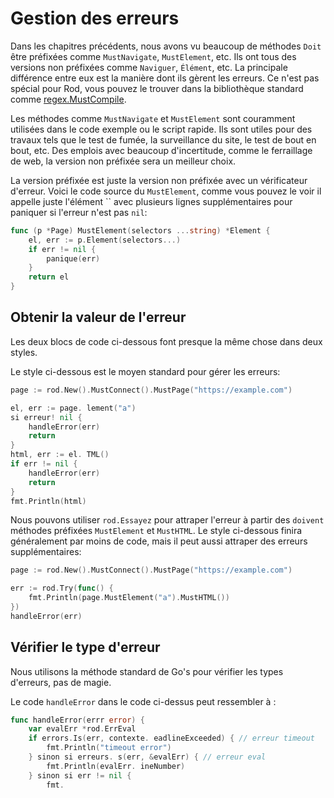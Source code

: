 # Gestion des erreurs

Dans les chapitres précédents, nous avons vu beaucoup de méthodes `Doit` être préfixées comme `MustNavigate`, `MustElement`, etc. Ils ont tous des versions non préfixées comme `Naviguer`, `Élément`, etc. La principale différence entre eux est la manière dont ils gèrent les erreurs. Ce n'est pas spécial pour Rod, vous pouvez le trouver dans la bibliothèque standard comme [regex.MustCompile](https://golang.org/pkg/regexp/#MustCompile).

Les méthodes comme `MustNavigate` et `MustElement` sont couramment utilisées dans le code exemple ou le script rapide. Ils sont utiles pour des travaux tels que le test de fumée, la surveillance du site, le test de bout en bout, etc. Des emplois avec beaucoup d'incertitude, comme le ferraillage de web, la version non préfixée sera un meilleur choix.

La version préfixée est juste la version non préfixée avec un vérificateur d'erreur. Voici le code source du `MustElement`, comme vous pouvez le voir il appelle juste l'élément `` avec plusieurs lignes supplémentaires pour paniquer si l'erreur n'est pas `nil`:

```go
func (p *Page) MustElement(selectors ...string) *Element {
    el, err := p.Element(selectors...)
    if err != nil {
        panique(err)
    }
    return el
}
```

## Obtenir la valeur de l'erreur

Les deux blocs de code ci-dessous font presque la même chose dans deux styles.

Le style ci-dessous est le moyen standard pour gérer les erreurs:

```go
page := rod.New().MustConnect().MustPage("https://example.com")

el, err := page. lement("a")
si erreur! nil {
    handleError(err)
    return
}
html, err := el. TML()
if err != nil {
    handleError(err)
    return
}
fmt.Println(html)
```

Nous pouvons utiliser `rod.Essayez` pour attraper l'erreur à partir des `doivent` méthodes préfixées `MustElement` et `MustHTML`. Le style ci-dessous finira généralement par moins de code, mais il peut aussi attraper des erreurs supplémentaires:

```go
page := rod.New().MustConnect().MustPage("https://example.com")

err := rod.Try(func() {
    fmt.Println(page.MustElement("a").MustHTML())
})
handleError(err)
```

## Vérifier le type d'erreur

Nous utilisons la méthode standard de Go's pour vérifier les types d'erreurs, pas de magie.

Le code `handleError` dans le code ci-dessus peut ressembler à :

```go
func handleError(errr error) {
    var evalErr *rod.ErrEval
    if errors.Is(err, contexte. eadlineExceeded) { // erreur timeout
        fmt.Println("timeout error")
    } sinon si erreurs. s(err, &evalErr) { // erreur eval
        fmt.Println(evalErr. ineNumber)
    } sinon si err != nil {
        fmt.
```
